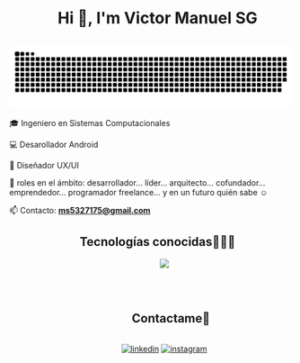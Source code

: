 <div id="user-content-toc">
  <ul align="center">
    <summary><h1 style="display: inline-block">Hi 👋, I'm Victor Manuel SG</h1></summary>
  </ul>
</div>


<!--- snake -->
<div align="center">
  <img  src="https://github.com/1999AZZAR/1999AZZAR/blob/main/resources/img/grid-snake.svg"
       alt="snake" /></a>
</div>

<p align="left">
🎓 Ingeniero en Sistemas Computacionales 

💻 Desarollador Android 

:iphone: Diseñador UX/UI

📝 roles en el ámbito: desarrollador... líder... arquitecto... cofundador... emprendedor... programador freelance... y en un futuro quién sabe ☺️

📫 Contacto: **ms5327175@gmail.com**
<!--Intro end-->
  </p>

  <ul align="center">
  <h2 >Tecnologías conocidas👨🏻‍💻</h2>
<!--tech stack icons-->
<p align="left">
  <ul align="center">
  <a href="https://skillicons.dev">
    <img src="https://skillicons.dev/icons?i=androidstudio,xd,wordpress,vscode,sqlite,pr,ps,kotlin,java,ai,html,github,figma,css,firebase,&perline=12" />
  </a>
</p>
<br>



<!-- Connect with me -->
<!--h2 without bottom border-->
<div id="user-content-toc">
  <ul align="center">
    <summary><h2 style="display: inline-block">Contactame🤝</h2></summary>
  </ul>
</div>

<!--Contaco hacia redes sociales-->
<p align="center">
<a href="https://www.linkedin.com/in/victor-manuel-sandoval-guillen-58b2b825b/" target="blank"><img align="center" src="https://user-images.githubusercontent.com/88904952/234979284-68c11d7f-1acc-4f0c-ac78-044e1037d7b0.png" alt="linkedin" height="50" width="50" /></a>
<a href="https://www.instagram.com/victormanuel.sg?igshid=OGQ5ZDc2ODk2zA==" target="blank"><img align="center" src="https://user-images.githubusercontent.com/88904952/234981169-2dd1e58f-4b7e-468c-8213-034ba62156c3.png" alt="instagram" height="50" width="50" /></a>


  
</p>

